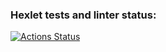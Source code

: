 ### Hexlet tests and linter status:
[![Actions Status](https://github.com/i-yulia-s/python-project-50/actions/workflows/hexlet-check.yml/badge.svg)](https://github.com/i-yulia-s/python-project-50/actions)